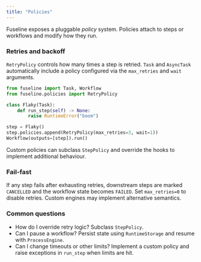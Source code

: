 ```yaml
---
title: "Policies"
---
```


Fuseline exposes a pluggable *policy* system. Policies attach to steps or
workflows and modify how they run.

### Retries and backoff

`RetryPolicy` controls how many times a step is retried. `Task` and
`AsyncTask` automatically include a policy configured via the
`max_retries` and `wait` arguments.

```python
from fuseline import Task, Workflow
from fuseline.policies import RetryPolicy

class Flaky(Task):
    def run_step(self) -> None:
        raise RuntimeError("boom")

step = Flaky()
step.policies.append(RetryPolicy(max_retries=3, wait=1))
Workflow(outputs=[step]).run()
```

Custom policies can subclass `StepPolicy` and override the hooks to
implement additional behaviour.

### Fail-fast

If any step fails after exhausting retries, downstream steps are marked
`CANCELLED` and the workflow state becomes `FAILED`. Set `max_retries=0`
to disable retries. Custom engines may implement alternative semantics.

### Common questions

- How do I override retry logic?  Subclass `StepPolicy`.
- Can I pause a workflow?  Persist state using `RuntimeStorage` and resume
  with `ProcessEngine`.
- Can I change timeouts or other limits?  Implement a custom policy and
  raise exceptions in `run_step` when limits are hit.
